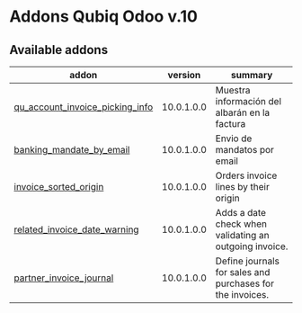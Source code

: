 Addons Qubiq Odoo v.10
======================

[//]: # (addons)

Available addons
----------------
addon | version | summary
--- | --- | ---
[qu_account_invoice_picking_info](qu_account_invoice_picking_info/) | 10.0.1.0.0 | Muestra información del albarán en la factura
[banking_mandate_by_email](banking_mandate_by_email/) | 10.0.1.0.0 | Envio de mandatos por email
[invoice_sorted_origin](invoice_sorted_origin/) | 10.0.1.0.0 | Orders invoice lines by their origin
[related_invoice_date_warning](related_invoice_date_warning/) | 10.0.1.0.0 | Adds a date check when validating an outgoing invoice.
[partner_invoice_journal](partner_invoice_journal/) | 10.0.1.0.0 | Define journals for sales and purchases for the invoices.

[//]: # (end addons)